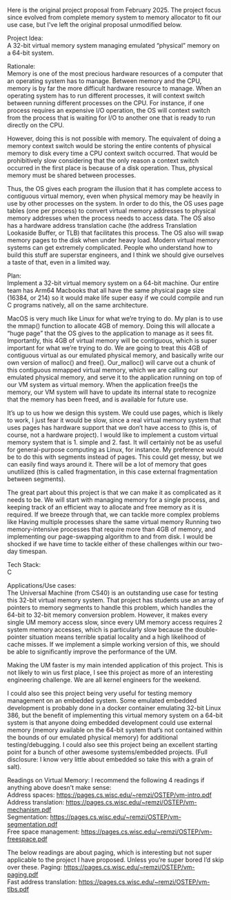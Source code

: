 Here is the original project proposal from February 2025. The project focus since evolved from complete memory system to memory allocator to fit our use case, but I've left the original proposal unmodified below.  

Project Idea:   
A 32-bit virtual memory system managing emulated “physical” memory on a 64-bit system.  

Rationale:  
Memory is one of the most precious hardware resources of a computer that an operating system has to manage. Between memory and the CPU, memory is by far the more difficult hardware resource to manage. When an operating system has to run different processes, it will context switch between running different processes on the CPU. For instance, if one process requires an expensive I/O operation, the OS will context switch from the process that is waiting for I/O to another one that is ready to run directly on the CPU. 

However, doing this is not possible with memory. The equivalent of doing a memory context switch would be storing the entire contents of physical memory to disk every time a CPU context switch occurred. That would be prohibitively slow considering that the only reason a context switch occurred in the first place is because of a disk operation. Thus, physical memory must be shared between processes.

Thus, the OS gives each program the illusion that it has complete access to contiguous virtual memory, even when physical memory may be heavily in use by other processes on the system. In order to do this, the OS uses page tables (one per process) to convert virtual memory addresses to physical memory addresses when the process needs to access data. The OS also has a hardware address translation cache (the address Translation Lookaside Buffer, or TLB) that facilitates this process. The OS also will swap memory pages to the disk when under heavy load. Modern virtual memory systems can get extremely complicated. People who understand how to build this stuff are superstar engineers, and I think we should give ourselves a taste of that, even in a limited way.  

Plan:  
Implement a 32-bit virtual memory system on a 64-bit machine. Our entire team has Arm64 Macbooks that all have the same physical page size (16384, or 214) so it would make life super easy if we could compile and run C programs natively, all on the same architecture.

MacOS is very much like Linux for what we’re trying to do. My plan is to use the mmap() function to allocate 4GB of memory. Doing this will allocate a “huge page” that the OS gives to the application to manage as it sees fit. Importantly, this 4GB of virtual memory will be contiguous, which is super important for what we’re trying to do. We are going to treat this 4GB of contiguous virtual as our emulated physical memory, and basically write our own version of malloc() and free(). Our_malloc() will carve out a chunk of this contiguous mmapped virtual memory, which we are calling our emulated physical memory, and serve it to the application running on top of our VM system as virtual memory. When the application free()s the memory, our VM system will have to update its internal state to recognize that the memory has been freed, and is available for future use.

It’s up to us how we design this system. We could use pages, which is likely to work, I just fear it would be slow, since a real virtual memory system that uses pages has hardware support that we don’t have access to (this is, of course, not a hardware project). I would like to implement a custom virtual memory system that is 1. simple and 2. fast. It will certainly not be as useful for general-purpose computing as Linux, for instance. My preference would be to do this with segments instead of pages. This could get messy, but we can easily find ways around it. There will be a lot of memory that goes unutilized (this is called fragmentation, in this case external fragmentation between segments).

The great part about this project is that we can make it as complicated as it needs to be. We will start with managing memory for a single process, and keeping track of an efficient way to allocate and free memory as it is required. If we breeze through that, we can tackle more complex problems like
Having multiple processes share the same virtual memory
Running two memory-intensive processes that require more than 4GB of memory, and implementing our page-swapping algorithm to and from disk.
I would be shocked if we have time to tackle either of these challenges within our two-day timespan.  

Tech Stack:  
C  

Applications/Use cases:  
The Universal Machine (from CS40) is an outstanding use case for testing this 32-bit virtual memory system. That project has students use an array of pointers to memory segments to handle this problem, which handles the 64-bit to 32-bit memory conversion problem. However, it makes every single UM memory access slow, since every UM memory access requires 2 system memory accesses, which is particularly slow because the double-pointer situation means terrible spatial locality and a high likelihood of cache misses. If we implement a simple working version of this, we should be able to significantly improve the performance of the UM.

Making the UM faster is my main intended application of this project. This is not likely to win us first place, I see this project as more of an interesting engineering challenge. We are all kernel engineers for the weekend.

I could also see this project being very useful for testing memory management on an embedded system. Some emulated embedded development is probably done in a docker container emulating 32-bit Linux 386, but the benefit of implementing this virtual memory system on a 64-bit system is that anyone doing embedded development could use external memory (memory available on the 64-bit system that’s not contained within the bounds of our emulated physical memory) for additional testing/debugging. I could also see this project being an excellent starting point for a bunch of other awesome systems/embedded projects. (Full disclosure: I know very little about embedded so take this with a grain of salt).  

Readings on Virtual Memory:
I recommend the following 4 readings if anything above doesn’t make sense:  
Address spaces:  https://pages.cs.wisc.edu/~remzi/OSTEP/vm-intro.pdf  
Address translation: https://pages.cs.wisc.edu/~remzi/OSTEP/vm-mechanism.pdf   
Segmentation: https://pages.cs.wisc.edu/~remzi/OSTEP/vm-segmentation.pdf  
Free space management: https://pages.cs.wisc.edu/~remzi/OSTEP/vm-freespace.pdf  

The below readings are about paging, which is interesting but not super applicable to the project I have proposed. Unless you’re super bored I’d skip over these.
Paging: https://pages.cs.wisc.edu/~remzi/OSTEP/vm-paging.pdf   
Fast address translation: https://pages.cs.wisc.edu/~remzi/OSTEP/vm-tlbs.pdf
